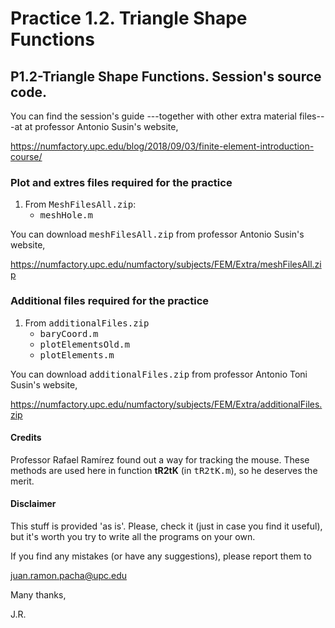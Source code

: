 # Practice 1.2. Triangle Shape Functions

## P1.2-Triangle Shape Functions. Session's source code. 

You can find the session's guide ---together with other extra material files---at 
at professor Antonio Susin's website,

https://numfactory.upc.edu/blog/2018/09/03/finite-element-introduction-course/

### Plot and extres files required for the practice
1. From <tt>MeshFilesAll.zip</tt>: 
   * <tt>meshHole.m</tt>
   
You can download <tt>meshFilesAll.zip</tt> from professor Antonio Susin's
website,

https://numfactory.upc.edu/numfactory/subjects/FEM/Extra/meshFilesAll.zip

### Additional files required for the practice
1. From <tt>additionalFiles.zip</tt>
   * <tt>baryCoord.m</tt>
   * <tt>plotElementsOld.m</tt>
   * <tt>plotElements.m</tt>

You can download <tt>additionalFiles.zip</tt> from professor Antonio Toni
Susin's website,

https://numfactory.upc.edu/numfactory/subjects/FEM/Extra/additionalFiles.zip

#### Credits 
Professor Rafael Ramírez found out a way for tracking the mouse. These methods are used
here in function **tR2tK** (in <tt>tR2tK.m</tt>), so he deserves the merit.

#### Disclaimer
This stuff is provided 'as is'. Please, check it (just in case you find 
it useful), but it's worth you try to write all the programs on your own.

If you find any mistakes (or have any suggestions), please report them to 

juan.ramon.pacha@upc.edu 

Many thanks,

J.R.
